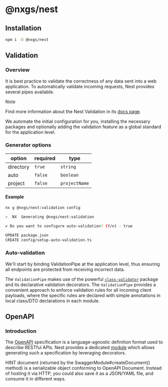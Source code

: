 # @nxgs/nest

## Installation

```bash
npm i -D @nxgs/nest
```

## Validation

### Overview

It is best practice to validate the correctness of any data sent into a web application. To automatically validate incoming requests, Nest provides several pipes available.

> [!NOTE]
> Find more information about the Nest Validation in its [docs page](https://docs.nestjs.com/techniques/validation).

We automate the initial configuration for you, installing the necessary packages and optionally adding the validation feature as a global standard for the application level.

### Generator options

| option    | required | type          |
| --------- | -------- | ------------- |
| directory | `true`   | `string`      |
| auto      | `false`  | `boolean`     |
| project   | `false`  | `projectName` |

#### Example

```bash
nx g @nxgs/nest:validation config

>  NX  Generating @nxgs/nest:validation

✔ Do you want to configure auto-validation? (Y/n) · true

UPDATE package.json
CREATE config/setup-auto-validation.ts
```

### Auto-validation

We'll start by binding ValidationPipe at the application level, thus ensuring all endpoints are protected from receiving incorrect data.

The `ValidationPipe` makes use of the powerful [`class-validator`](<[text](https://github.com/typestack/class-validator)>) package and its declarative validation decorators. The `ValidationPipe` provides a convenient approach to enforce validation rules for all incoming client payloads, where the specific rules are declared with simple annotations in local class/DTO declarations in each module.

## OpenAPI

### Introduction

The [OpenAPI](https://swagger.io/specification/) specification is a language-agnostic definition format used to describe RESTful APIs. Nest provides a dedicated [module](https://github.com/nestjs/swagger) which allows generating such a specification by leveraging decorators.

HINT
document (returned by the SwaggerModule#createDocument() method) is a serializable object conforming to OpenAPI Document. Instead of hosting it via HTTP, you could also save it as a JSON/YAML file, and consume it in different ways.

